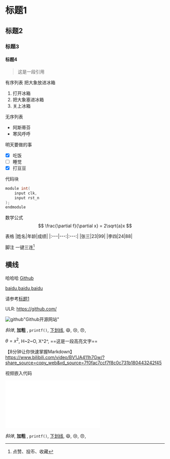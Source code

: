 # 标题1
## 标题2
### 标题3
#### 标题4
> 这是一段引用

有序列表
把大象放进冰箱
1. 打开冰箱
2. 把大象塞进冰箱
3. 关上冰箱

无序列表
- 阿斯蒂芬
- 寒风呼呼

明天要做的事
- [x] 吃饭
- [ ] 睡觉
- [x] 打豆豆

代码块
``` c
module int(
	input clk,
	input rst_n
);
endmodule
```
数学公式
$$
\frac{\partial f}{\partial x} = 2\sqrt{a}x
$$

表格
|姓名|年龄|成绩|
|:---|---:|:---:|
|张三|23|99|
|李四|24|88|

脚注
一键三连[^三连]

[^三连]:点赞、投币、收藏

横线
---
哈哈哈
[Github](https://github.com/ "一个搜索引擎")

[baidu][id],[baidu][id],[baidu][id]

[id]: https://github.com/ "一个黄色网站"

请参考[标题1](#标题1)

ULR:
https://github.com/


![github](https://github.com/)"Github开源网站"

*斜体*, **加粗** , `printf()`, <u>下划线</u>, :smile:, :cry:, :angry:, 

$\theta=x^2$,  H~2~O,  X^2^, ==这是一段高亮文字==

【8分钟让你快速掌握Markdown】 https://www.bilibili.com/video/BV1JA411h7Gw/?share_source=copy_web&vd_source=7f0fac7ccf7f8c0c731b180443242f45

视频嵌入代码
<iframe src="//player.bilibili.com/player.html?aid=327623069&bvid=BV1JA411h7Gw&cid=171385214&page=1" scrolling="no" border="0" frameborder="no" framespacing="0" allowfullscreen="true"> </iframe>

*斜体*, **加粗** , `printf()`, <u>下划线</u>, :smile:, :cry:, :angry:,
